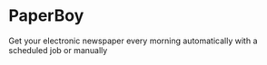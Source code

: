 # PaperBoy
Get your electronic newspaper every morning automatically with a scheduled job or manually
